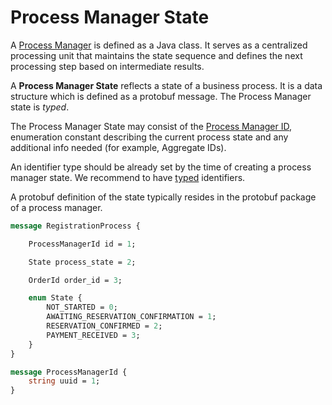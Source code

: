# Process Manager State

A [Process Manager](../java/process-manager.md) is defined as a Java class. It serves as a centralized processing unit that maintains the state sequence and defines the next processing step based on intermediate results.

A **Process Manager State** reflects a state of a business process. It is a data structure which is defined as a protobuf message. The Process Manager state is *typed*.

The Process Manager State may consist of the [Process Manager ID](./identifiers.md), enumeration constant describing the current process state and any additional info needed (for example, Aggregate IDs).

An identifier type should be already set by the time of creating a process manager state. We recommend to have [typed](../motivation/strongly-typed.md) identifiers.

A protobuf definition of the state typically resides in the protobuf package of a process manager.

```protobuf
message RegistrationProcess {

    ProcessManagerId id = 1;

    State process_state = 2;

    OrderId order_id = 3;

    enum State {
        NOT_STARTED = 0;
        AWAITING_RESERVATION_CONFIRMATION = 1;
        RESERVATION_CONFIRMED = 2;
        PAYMENT_RECEIVED = 3;
    }
}

message ProcessManagerId {
    string uuid = 1;
}
```